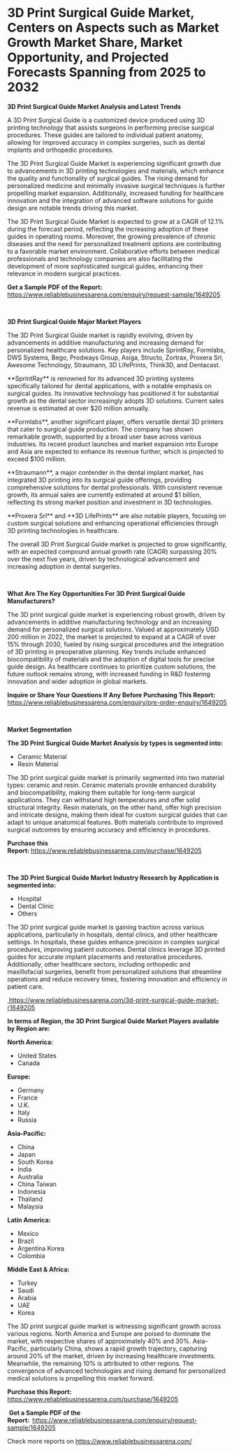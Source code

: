 <p><h1>3D Print Surgical Guide Market, Centers on Aspects such as Market Growth Market Share, Market Opportunity, and Projected Forecasts Spanning from 2025 to 2032</h1></p><p><strong>3D Print Surgical Guide Market Analysis and Latest Trends</strong></p>
<p><p>A 3D Print Surgical Guide is a customized device produced using 3D printing technology that assists surgeons in performing precise surgical procedures. These guides are tailored to individual patient anatomy, allowing for improved accuracy in complex surgeries, such as dental implants and orthopedic procedures. </p><p>The 3D Print Surgical Guide Market is experiencing significant growth due to advancements in 3D printing technologies and materials, which enhance the quality and functionality of surgical guides. The rising demand for personalized medicine and minimally invasive surgical techniques is further propelling market expansion. Additionally, increased funding for healthcare innovation and the integration of advanced software solutions for guide design are notable trends driving this market.</p><p>The 3D Print Surgical Guide Market is expected to grow at a CAGR of 12.1% during the forecast period, reflecting the increasing adoption of these guides in operating rooms. Moreover, the growing prevalence of chronic diseases and the need for personalized treatment options are contributing to a favorable market environment. Collaborative efforts between medical professionals and technology companies are also facilitating the development of more sophisticated surgical guides, enhancing their relevance in modern surgical practices.</p></p>
<p><strong>Get a Sample PDF of the Report:&nbsp;</strong> <a href="https://www.reliablebusinessarena.com/enquiry/request-sample/1649205?utm_campaign=2639&utm_medium=2&utm_source=Github&utm_content=ia&utm_term=26032025&utm_id=3d-print-surgical-guide">https://www.reliablebusinessarena.com/enquiry/request-sample/1649205</a></p>
<p>&nbsp;</p>
<p><strong>3D Print Surgical Guide Major Market Players</strong></p>
<p><p>The 3D Print Surgical Guide market is rapidly evolving, driven by advancements in additive manufacturing and increasing demand for personalized healthcare solutions. Key players include SprintRay, Formlabs, DWS Systems, Bego, Prodways Group, Asiga, Structo, Zortrax, Proxera Srl, Awesome Technology, Straumann, 3D LifePrints, Think3D, and Dentacast.</p><p>**SprintRay** is renowned for its advanced 3D printing systems specifically tailored for dental applications, with a notable emphasis on surgical guides. Its innovative technology has positioned it for substantial growth as the dental sector increasingly adopts 3D solutions. Current sales revenue is estimated at over $20 million annually.</p><p>**Formlabs**, another significant player, offers versatile dental 3D printers that cater to surgical guide production. The company has shown remarkable growth, supported by a broad user base across various industries. Its recent product launches and market expansion into Europe and Asia are expected to enhance its revenue further, which is projected to exceed $100 million.</p><p>**Straumann**, a major contender in the dental implant market, has integrated 3D printing into its surgical guide offerings, providing comprehensive solutions for dental professionals. With consistent revenue growth, its annual sales are currently estimated at around $1 billion, reflecting its strong market position and investment in 3D technologies.</p><p>**Proxera Srl** and **3D LifePrints** are also notable players, focusing on custom surgical solutions and enhancing operational efficiencies through 3D printing technologies in healthcare.</p><p>The overall 3D Print Surgical Guide market is projected to grow significantly, with an expected compound annual growth rate (CAGR) surpassing 20% over the next five years, driven by technological advancement and increasing adoption in dental surgeries.</p></p>
<p>&nbsp;</p>
<p><strong>What Are The Key Opportunities For 3D Print Surgical Guide Manufacturers?</strong></p>
<p><p>The 3D print surgical guide market is experiencing robust growth, driven by advancements in additive manufacturing technology and an increasing demand for personalized surgical solutions. Valued at approximately USD 200 million in 2022, the market is projected to expand at a CAGR of over 15% through 2030, fueled by rising surgical procedures and the integration of 3D printing in preoperative planning. Key trends include enhanced biocompatibility of materials and the adoption of digital tools for precise guide design. As healthcare continues to prioritize custom solutions, the future outlook remains strong, with increased funding in R&D fostering innovation and wider adoption in global markets.</p></p>
<p><strong>Inquire or Share Your Questions If Any Before Purchasing This Report:</strong> <a href="https://www.reliablebusinessarena.com/enquiry/pre-order-enquiry/1649205?utm_campaign=2639&utm_medium=2&utm_source=Github&utm_content=ia&utm_term=26032025&utm_id=3d-print-surgical-guide">https://www.reliablebusinessarena.com/enquiry/pre-order-enquiry/1649205</a></p>
<p>&nbsp;</p>
<p><strong>Market Segmentation</strong></p>
<p><strong>The 3D Print Surgical Guide Market Analysis by types is segmented into:</strong></p>
<p><ul><li>Ceramic Material</li><li>Resin Material</li></ul></p>
<p><p>The 3D print surgical guide market is primarily segmented into two material types: ceramic and resin. Ceramic materials provide enhanced durability and biocompatibility, making them suitable for long-term surgical applications. They can withstand high temperatures and offer solid structural integrity. Resin materials, on the other hand, offer high precision and intricate designs, making them ideal for custom surgical guides that can adapt to unique anatomical features. Both materials contribute to improved surgical outcomes by ensuring accuracy and efficiency in procedures.</p></p>
<p><strong>Purchase this Report:&nbsp;</strong><a href="https://www.reliablebusinessarena.com/purchase/1649205?utm_campaign=2639&utm_medium=2&utm_source=Github&utm_content=ia&utm_term=26032025&utm_id=3d-print-surgical-guide">https://www.reliablebusinessarena.com/purchase/1649205</a></p>
<p>&nbsp;</p>
<p><strong>The 3D Print Surgical Guide Market Industry Research by Application is segmented into:</strong></p>
<p><ul><li>Hospital</li><li>Dental Clinic</li><li>Others</li></ul></p>
<p><p>The 3D print surgical guide market is gaining traction across various applications, particularly in hospitals, dental clinics, and other healthcare settings. In hospitals, these guides enhance precision in complex surgical procedures, improving patient outcomes. Dental clinics leverage 3D printed guides for accurate implant placements and restorative procedures. Additionally, other healthcare sectors, including orthopedic and maxillofacial surgeries, benefit from personalized solutions that streamline operations and reduce recovery times, fostering innovation and efficiency in patient care.</p></p>
<p><a href="https://www.reliablebusinessarena.com/3d-print-surgical-guide-market-r1649205?utm_campaign=2639&utm_medium=2&utm_source=Github&utm_content=ia&utm_term=26032025&utm_id=3d-print-surgical-guide">&nbsp;https://www.reliablebusinessarena.com/3d-print-surgical-guide-market-r1649205</a></p>
<p><strong>In terms of Region, the 3D Print Surgical Guide Market Players available by Region are:</strong></p>
<p>
    <p> <strong> North America: </strong>
        <ul>
            <li>United States</li>
            <li>Canada</li>
        </ul>
        </p> 
    <p> <strong> Europe: </strong>
        <ul>
            <li>Germany</li>
            <li>France</li>
            <li>U.K.</li>
            <li>Italy</li>
            <li>Russia</li>
        </ul>
        </p> 
    <p> <strong> Asia-Pacific: </strong>
        <ul>
            <li>China</li>
            <li>Japan</li>
            <li>South Korea</li>
            <li>India</li>
            <li>Australia</li>
            <li>China Taiwan</li>
            <li>Indonesia</li>
            <li>Thailand</li>
            <li>Malaysia</li>
        </ul>
        </p> 
    <p> <strong> Latin America: </strong>
        <ul>
            <li>Mexico</li>
            <li>Brazil</li>
            <li>Argentina Korea</li>
            <li>Colombia</li>
        </ul>
        </p> 
    <p> <strong> Middle East & Africa: </strong>
        <ul>
            <li>Turkey</li>
            <li>Saudi</li>
            <li>Arabia</li>
            <li>UAE</li>
            <li>Korea</li>
        </ul>
    </p>
    </p>
<p><p>The 3D print surgical guide market is witnessing significant growth across various regions. North America and Europe are poised to dominate the market, with respective shares of approximately 40% and 30%. Asia-Pacific, particularly China, shows a rapid growth trajectory, capturing around 20% of the market, driven by increasing healthcare investments. Meanwhile, the remaining 10% is attributed to other regions. The convergence of advanced technologies and rising demand for personalized medical solutions is propelling this market forward.</p></p>
<p><strong>Purchase this Report: </strong><a href="https://www.reliablebusinessarena.com/purchase/1649205?utm_campaign=2639&utm_medium=2&utm_source=Github&utm_content=ia&utm_term=26032025&utm_id=3d-print-surgical-guide">https://www.reliablebusinessarena.com/purchase/1649205</a></p>
<p>&nbsp;<strong>Get a Sample PDF of the Report:&nbsp;&nbsp;</strong><a href="https://www.reliablebusinessarena.com/enquiry/request-sample/1649205?utm_campaign=2639&utm_medium=2&utm_source=Github&utm_content=ia&utm_term=26032025&utm_id=3d-print-surgical-guide">https://www.reliablebusinessarena.com/enquiry/request-sample/1649205</a></p>
<p><strong></strong></p>
<p>Check more reports on <a href="https://www.reliablebusinessarena.com/?utm_campaign=2639&utm_medium=2&utm_source=Github&utm_content=ia&utm_term=26032025&utm_id=3d-print-surgical-guide">https://www.reliablebusinessarena.com/</a></p>